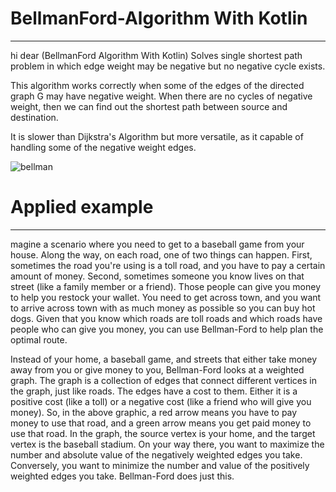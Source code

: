 # BellmanFord-Algorithm With Kotlin
----------------------------------
hi dear (BellmanFord Algorithm With Kotlin)
Solves single shortest path problem in which edge weight may be negative but no negative cycle exists.

This algorithm works correctly when some of the edges of the directed graph G may have negative weight. When there are no cycles of negative weight, then we can find out the shortest path between source and destination.

It is slower than Dijkstra's Algorithm but more versatile, as it capable of handling some of the negative weight edges.

![bellman](https://user-images.githubusercontent.com/44016199/59676610-2a994b00-91dd-11e9-9df8-718892e0c3fc.png)

# Applied example
---------------------------------
magine a scenario where you need to get to a baseball game from your house. Along the way, on each road, one of two things can happen. First, sometimes the road you're using is a toll road, and you have to pay a certain amount of money. Second, sometimes someone you know lives on that street (like a family member or a friend). Those people can give you money to help you restock your wallet. You need to get across town, and you want to arrive across town with as much money as possible so you can buy hot dogs. Given that you know which roads are toll roads and which roads have people who can give you money, you can use Bellman-Ford to help plan the optimal route.

Instead of your home, a baseball game, and streets that either take money away from you or give money to you, Bellman-Ford looks at a weighted graph. The graph is a collection of edges that connect different vertices in the graph, just like roads. The edges have a cost to them. Either it is a positive cost (like a toll) or a negative cost (like a friend who will give you money). So, in the above graphic, a red arrow means you have to pay money to use that road, and a green arrow means you get paid money to use that road. In the graph, the source vertex is your home, and the target vertex is the baseball stadium. On your way there, you want to maximize the number and absolute value of the negatively weighted edges you take. Conversely, you want to minimize the number and value of the positively weighted edges you take. Bellman-Ford does just this.

